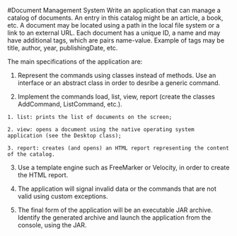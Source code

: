 #Document Management System
Write an application that can manage a catalog of documents. An entry in this catalog might be an article, a book, etc.
A document may be located using a path in the local file system or a link to an external URL. Each document has a unique ID, a name and may have additional tags, which are pairs name-value. Example of tags may be title, author, year, publishingDate, etc.

The main specifications of the application are:
  1. Represent the commands using classes instead of methods. Use an interface or an abstract class in order to desribe a generic command.
   
  2. Implement the commands load, list, view, report (create the classes AddCommand, ListCommand, etc.).
 
    1. list: prints the list of documents on the screen;
 
    2. view: opens a document using the native operating system application (see the Desktop class);

    3. report: creates (and opens) an HTML report representing the content of the catalog.

  3. Use a template engine such as FreeMarker or Velocity, in order to create the HTML report.
 
  4. The application will signal invalid data or the commands that are not valid using custom exceptions.
 
  5. The final form of the application will be an executable JAR archive. Identify the generated archive and launch the application from the console, using the JAR.
